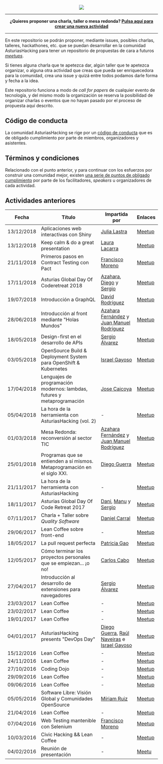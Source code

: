 <p align="center">
  <img src="https://i1.wp.com/diversitycharter.org/wp-content/uploads/2016/05/supportingdiversity_small2.png?resize=300%2C104">
</p>

---

<p align="center">
  <b>
    ¿Quieres proponer una charla, taller o mesa redonda? <a href="https://github.com/asturiashacking/activities/issues/new">Pulsa aquí para crear una nueva actividad</a>
  </b>
</p>

---

En este repositorio se podrán proponer, mediante issues, posibles charlas, talleres, hackathones, etc. que se puedan desarrollar en la comunidad AsturiasHacking para tener un repositorio de propuestas de cara a futuros [_meetups_](https://www.meetup.com/AsturiasHacking/).

Si tienes alguna charla que te apetezca dar, algún taller que te apetezca organizar, o alguna otra actividad que creas que pueda ser enriquecedora para la comunidad, crea una issue y quizá entre todos podamos darle forma y fecha a la idea.

Este repositorio funciona a modo de _call for papers_ de cualquier evento de tecnología, y del mismo modo la organización se reserva la posibilidad de organizar charlas o eventos que no hayan pasado por el proceso de propuesta aquí descrito.

## Código de conducta

La comunidad AsturiasHacking se rige por un [código de conducta](https://github.com/asturiashacking/core/blob/master/coc/CODE_OF_CONDUCT.md) que es de obligado cumplimiento por parte de miembros, organizadores y asistentes.

## Términos y condiciones

Relacionado con el punto anterior, y para continuar con los esfuerzos por construir una comunidad mejor, existen [una serie de puntos de obligado cumplimiento](TERMS.md) por parte de los facilitadores, _speakers_ u organizadores de cada actividad.

## Actividades anteriores

| Fecha | Título | Impartida por | Enlaces |
| ----- | ------ | ------------- | ------- |
| 13/12/2018 | Aplicaciones web interactivas con Shiny | [Julia Lastra](https://twitter.com/las_tra) | [Meetup](https://www.meetup.com/AsturiasHacking/events/255366223/) |
| 13/12/2018 | Keep calm & do a great presentation | [Laura Lacarra](https://twitter.com/lauralacarra) | [Meetup](https://www.meetup.com/AsturiasHacking/events/255366223/) |
| 21/11/2018 | Primeros pasos en Contract Testing con Pact | [Francisco Moreno](https://twitter.com/morvader) | [Meetup](https://www.meetup.com/AsturiasHacking/events/255366023/) |
| 17/11/2018 | Asturias Global Day Of Coderetreat 2018 | [Azahara](https://twitter.com/azahara_fergui), [Diego](https://twitter.com/dg_suarez) y [Sergio](https://twitter.com/codecoolture) | [Meetup](https://www.meetup.com/AsturiasHacking/events/254343807/) |
| 19/07/2018 | Introducción a GraphQL | [David Rodríguez](https://twitter.com/mcdave) | [Meetup](https://www.meetup.com/es-ES/AsturiasHacking/events/251636743/) |
| 28/06/2018 | Introducción al front mediante "Holas Mundos" | [Azahara Fernández](https://twitter.com/azahara_fergui) y [Juan Manuel Rodríguez](https://twitter.com/juan_manuel_rp) | [Meetup](https://www.meetup.com/AsturiasHacking/events/251636681/) |
| 18/05/2018 | Design-first en el desarrollo de APIs | [Sergio Álvarez](https://twitter.com/codecoolture) | [Meetup](https://www.meetup.com/es-ES/AsturiasHacking/events/249100549/) |
| 03/05/2018 | OpenSource Build & Deployment System para OpenShift & Kubernetes | [Israel Gayoso](https://twitter.com/igayoso) | [Meetup](https://www.meetup.com/AsturiasHacking/events/249097148/) |
| 17/04/2018 | Lenguajes de programación modernos: lambdas, futures y metaprogramación | [Jose Caicoya](https://twitter.com/jose_caicoya) | [Meetup](https://www.meetup.com/es-ES/AsturiasHacking/events/249101826/) |
| 05/04/2018 | La hora de la herramienta con AsturiasHacking (vol. 2) | - | [Meetup](https://www.meetup.com/AsturiasHacking/events/249095656/) |
| 01/03/2018 | Mesa Redonda: reconversión al sector TIC | [Azahara Fernández](https://twitter.com/azahara_fergui) y [Juan Manuel Rodríguez](https://twitter.com/juan_manuel_rp) | [Meetup](https://www.meetup.com/es-ES/AsturiasHacking/events/247829899/) |
| 25/01/2018 | Programas que se entienden a sí mismos. Metaprogramación en el siglo XXI. | [Diego Guerra](https://twitter.com/dg_suarez) | [Meetup](https://www.meetup.com/es-ES/AsturiasHacking/events/246305236/) |
| 21/11/2017 | La hora de la herramienta con AsturiasHacking | - | [Meetup](https://www.meetup.com/es-ES/AsturiasHacking/events/245558292/) |
| 18/11/2017 | Asturias Global Day Of Code Retreat 2017 | [Dani](https://twitter.com/dcarral), [Manu](https://twitter.com/tasug0) y [Sergio](https://twitter.com/codecoolture) | [Meetup](https://www.meetup.com/AsturiasHacking/events/244978487/) |
| 07/11/2017 | Charla + Taller sobre _Quality Software_ | [Daniel Carral](https://twitter.com/dcarral) | [Meetup](https://www.meetup.com/AsturiasHacking/events/244424657/) |
| 29/06/2017 | Lean Coffee sobre front-end | - | [Meetup](https://www.meetup.com/es-ES/preview/AsturiasHacking/events/240780072) |
| 18/05/2017 | La pull request perfecta | [Patricia Gao](https://twitter.com/patriciagao) | [Meetup](https://www.meetup.com/es-ES/preview/AsturiasHacking/events/239636532) |
| 12/05/2017 | Cómo terminar los proyectos personales que se empiezan... ¡o no! | [Carlos Cabo](https://twitter.com/putuko) | [Meetup](https://www.meetup.com/es-ES/preview/AsturiasHacking/events/238462152) |
| 27/04/2017 | Introducción al desarrollo de extensiones para navegadores | [Sergio Álvarez](https://twitter.com/codecoolture) | [Meetup](https://www.meetup.com/es-ES/preview/AsturiasHacking/events/239126783) |
| 23/03/2017 | Lean Coffee | - | [Meetup](https://www.meetup.com/es-ES/preview/AsturiasHacking/events/237659359) |
| 23/02/2017 | Lean Coffee | - | [Meetup](https://www.meetup.com/es-ES/preview/AsturiasHacking/events/236520299) |
| 19/01/2017 | Lean Coffee | - | [Meetup](https://www.meetup.com/es-ES/preview/AsturiasHacking/events/236520293) |
| 04/01/2017 | AsturiasHacking presents "DevOps Day" | [Diego Guerra](https://twitter.com/dg_suarez), [Raúl Naveiras](https://twitter.com/rnaveiras) e [Israel Gayoso](https://twitter.com/igayoso) | [Meetup](https://www.meetup.com/es-ES/preview/AsturiasHacking/events/236190595) |
| 15/12/2016 | Lean Coffee | - | [Meetup](https://www.meetup.com/es-ES/preview/AsturiasHacking/events/236199260) |
| 24/11/2016 | Lean Coffee | - | [Meetup](https://www.meetup.com/es-ES/preview/AsturiasHacking/events/235322389) |
| 27/10/2016 | Coding Dojo | - | [Meetup](https://www.meetup.com/es-ES/preview/AsturiasHacking/events/234663955) |
| 29/09/2016 | Lean Coffee | - | [Meetup](https://www.meetup.com/es-ES/preview/AsturiasHacking/events/234237502) |
| 09/06/2016 | Lean Coffee | - | [Meetup](https://www.meetup.com/es-ES/preview/AsturiasHacking/events/231331530) |
| 05/05/2016 | Software Libre: Visión Global y Comunidades OpenSource | [Míriam Ruiz](https://twitter.com/renacuaja) | [Meetup](https://www.meetup.com/es-ES/preview/AsturiasHacking/events/230588913) |
| 21/04/2016 | Lean Coffee | - | [Meetup](https://www.meetup.com/es-ES/preview/AsturiasHacking/events/230113904) |
| 07/04/2016 | Web Testing mantenible con Selenium | [Francisco Moreno](https://twitter.com/morvader) | [Meetup](https://www.meetup.com/es-ES/preview/AsturiasHacking/events/229575681) |
| 10/03/2016 | Civic Hacking && Lean Coffee | - | [Meetup](https://www.meetup.com/es-ES/preview/AsturiasHacking/events/228899897) |
| 04/02/2016 | Reunión de presentación | - | [Meetu](https://www.meetup.com/es-ES/preview/AsturiasHacking/events/228234360) |
